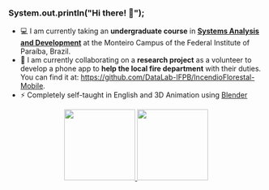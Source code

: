 ### System.out.println("Hi there! 👋");
- 💻 I am currently taking an **undergraduate course** in [**Systems Analysis and Development**](https://estudante.ifpb.edu.br/cursos/13/) at the Monteiro Campus of the Federal Institute of Paraíba, Brazil.
- 👯 I am currently collaborating on a **research project** as a volunteer to develop a phone app to **help the local fire department** with their duties. You can find it at: https://github.com/DataLab-IFPB/IncendioFlorestal-Mobile. 
- ⚡ Completely self-taught in English and 3D Animation using [Blender](https://www.blender.org/)

<div align="center">
  <a href="https://github.com/BrandonLogandi">
  <img height="140em" src="https://github-readme-stats.vercel.app/api?username=BrandonLogandi&show_icons=true&theme=dark&include_all_commits=true&count_private=true"/>
  <img height="140em" src="https://github-readme-stats.vercel.app/api/top-langs/?username=BrandonLogandi&layout=compact&langs_count=7&theme=dark"/>
</div>

<!--
**BrandonLogandi/BrandonLogandi** is a ✨ _special_ ✨ repository because its `README.md` (this file) appears on your GitHub profile.

Here are some ideas to get you started:

- 🔭 I’m currently working on ...
- 🌱 I’m currently learning ...
- 👯 I’m looking to collaborate on ...
- 🤔 I’m looking for help with ...
- 💬 Ask me about ...
- 📫 How to reach me: ...
- 😄 Pronouns: ...
- ⚡ Fun fact: ...
-->
